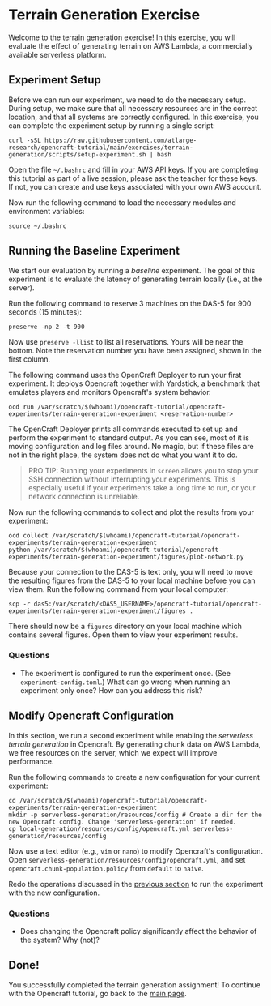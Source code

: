 # Terrain Generation Exercise

Welcome to the terrain generation exercise!
In this exercise, you will evaluate the effect of generating terrain on AWS Lambda, a commercially available serverless platform.
<!-- TODO What is the workload? During this experiment, we will connect 50 players, and let these players move around on a flat plane. -->

## Experiment Setup

Before we can run our experiment, we need to do the necessary setup.
During setup, we make sure that all necessary resources are in the correct location,
and that all systems are correctly configured.
In this exercise, you can complete the experiment setup by running a single script:

```
curl -sSL https://raw.githubusercontent.com/atlarge-research/opencraft-tutorial/main/exercises/terrain-generation/scripts/setup-experiment.sh | bash
```

Open the file `~/.bashrc` and fill in your AWS API keys.
If you are completing this tutorial as part of a live session,
please ask the teacher for these keys.
If not, you can create and use keys associated with your own AWS account.

Now run the following command to load the necessary modules and environment variables:

```
source ~/.bashrc
```

## Running the Baseline Experiment

We start our evaluation by running a _baseline_ experiment.
The goal of this experiment is to evaluate the latency of generating terrain locally (i.e., at the server).

Run the following command to reserve 3 machines on the DAS-5 for 900 seconds (15 minutes):

```
preserve -np 2 -t 900
```

Now use `preserve -llist` to list all reservations. Yours will be near the bottom. Note the reservation number you have been assigned, shown in the first column.

The following command uses the OpenCraft Deployer to run your first experiment.
It deploys Opencraft together with Yardstick, a benchmark that emulates players and monitors Opencraft's system behavior.

```
ocd run /var/scratch/$(whoami)/opencraft-tutorial/opencraft-experiments/terrain-generation-experiment <reservation-number>
```

The OpenCraft Deployer prints all commands executed to set up and perform the experiment to standard output. As you can see, most of it is moving configuration and log files around. No magic, but if these files are not in the right place, the system does not do what you want it to do.

> PRO TIP: Running your experiments in `screen` allows you to stop your SSH connection without interrupting your experiments. This is especially useful if your experiments take a long time to run, or your network connection is unreliable.

Now run the following commands to collect and plot the results from your experiment:

```
ocd collect /var/scratch/$(whoami)/opencraft-tutorial/opencraft-experiments/terrain-generation-experiment
python /var/scratch/$(whoami)/opencraft-tutorial/opencraft-experiments/terrain-generation-experiment/figures/plot-network.py
```

Because your connection to the DAS-5 is text only, you will need to move the resulting figures from the DAS-5 to your local machine before you can view them. Run the following command from your local computer:

```
scp -r das5:/var/scratch/<DAS5_USERNAME>/opencraft-tutorial/opencraft-experiments/terrain-generation-experiment/figures .
```

There should now be a `figures` directory on your local machine which contains several figures. Open them to view your experiment results.

### Questions

- The experiment is configured to run the experiment once. (See `experiment-config.toml`.) What can go wrong when running an experiment only once? How can you address this risk?

## Modify Opencraft Configuration

In this section, we run a second experiment while enabling the _serverless terrain generation_ in Opencraft.
By generating chunk data on AWS Lambda, we free resources on the server, which we expect will improve performance.

Run the following commands to create a new configuration for your current experiment:

```
cd /var/scratch/$(whoami)/opencraft-tutorial/opencraft-experiments/terrain-generation-experiment
mkdir -p serverless-generation/resources/config # Create a dir for the new Opencraft config. Change 'serverless-generation' if needed.
cp local-generation/resources/config/opencraft.yml serverless-generation/resources/config
```

Now use a text editor (e.g., `vim` or `nano`) to modify Opencraft's configuration. Open `serverless-generation/resources/config/opencraft.yml`, and set `opencraft.chunk-population.policy` from `default` to `naive`.

Redo the operations discussed in the [previous section](#running-the-baseline-experiment) to run the experiment with the new configuration.

### Questions
- Does changing the Opencraft policy significantly affect the behavior of the system? Why (not)?

## Done!

You successfully completed the terrain generation assignment!
To continue with the Opencraft tutorial, go back to the [main page](../../README.md#exercises).
